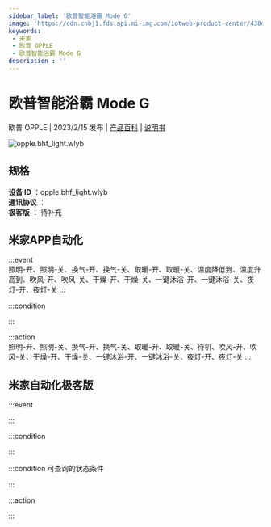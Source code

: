 ```yaml
---
sidebar_label: '欧普智能浴霸 Mode G'
image: 'https://cdn.cnbj1.fds.api.mi-img.com/iotweb-product-center/430d8e3c6c383f110e79f6c79cd32467_1674959185908.png?GalaxyAccessKeyId=AKVGLQWBOVIRQ3XLEW&Expires=9223372036854775807&Signature=p/QhsPjTRU2v8uvkN6wTezXkE18='
keywords: 
 - 米家
 - 欧普 OPPLE
 - 欧普智能浴霸 Mode G
description : ''
---
```

# 欧普智能浴霸 Mode G

欧普 OPPLE | 2023/2/15 发布 | [产品百科](https://home.mi.com/webapp/content/baike/product/index.html?model=opple.bhf_light.wlyb/) | [说明书](https://home.mi.com/views/introduction.html?model=opple.bhf_light.wlyb&region=cn)

![opple.bhf_light.wlyb](https://cdn.cnbj1.fds.api.mi-img.com/iotweb-product-center/430d8e3c6c383f110e79f6c79cd32467_1674959185908.png?GalaxyAccessKeyId=AKVGLQWBOVIRQ3XLEW&Expires=9223372036854775807&Signature=p/QhsPjTRU2v8uvkN6wTezXkE18=)

## 规格  
> 
**设备 ID** ：opple.bhf_light.wlyb  
**通讯协议** ：  
**极客版**  ： 待补充 


## 米家APP自动化  

:::event  
照明-开、照明-关、换气-开、换气-关、取暖-开、取暖-关、温度降低到、温度升高到、吹风-开、吹风-关、干燥-开、干燥-关、一键沐浴-开、一键沐浴-关、夜灯-开、夜灯-关
:::

:::condition  

:::

:::action   
照明-开、照明-关、换气-开、换气-关、取暖-开、取暖-关、待机、吹风-开、吹风-关、干燥-开、干燥-关、一键沐浴-开、一键沐浴-关、夜灯-开、夜灯-关
:::

## 米家自动化极客版  

:::event  

:::

:::condition  

:::

:::condition 可查询的状态条件  

:::

:::action  

:::

        
